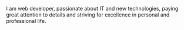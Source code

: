 I am web developer, passionate about IT and new technologies, paying great attention to details and striving for excellence in personal and professional life.
